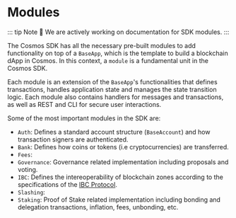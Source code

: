 # Modules

::: tip Note
🚧 We are actively working on documentation for SDK modules.
:::

The Cosmos SDK has all the necessary pre-built modules to add functionality on top of a `BaseApp`, which is the template to build a blockchain dApp in Cosmos. In this context, a `module` is a fundamental unit in the Cosmos SDK.

Each module is an extension of the `BaseApp`'s functionalities that defines transactions, handles application state and manages the state transition logic. Each module also contains handlers for messages and transactions, as well as REST and CLI for secure user interactions.

Some of the most important modules in the SDK are:

- `Auth`: Defines a standard account structure (`BaseAccount`) and how transaction signers are authenticated.
- `Bank`: Defines how coins or tokens (i.e cryptocurrencies) are transferred.
- `Fees`:
- `Governance`: Governance related implementation including proposals and voting.
- `IBC`: Defines the intereoperability of blockchain zones according to the specifications of the [IBC Protocol](https://cosmos.network/whitepaper#inter-blockchain-communication-ibc).
- `Slashing`:
- `Staking`: Proof of Stake related implementation including bonding and delegation transactions, inflation, fees, unbonding, etc.
